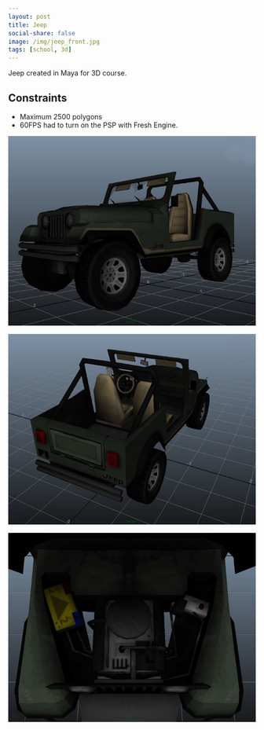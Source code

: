 ```yaml
---
layout: post
title: Jeep
social-share: false
image: /img/jeep_front.jpg
tags: [school, 3d]
---
```


Jeep created in Maya for 3D course.

## Constraints
- Maximum 2500 polygons
- 60FPS had to turn on the PSP with Fresh Engine.

![Jeep](/img/jeep_front.jpg)

![Jeep](/img/jeep_back.jpg)

![Jeep](/img/jeep_engine.jpg)
